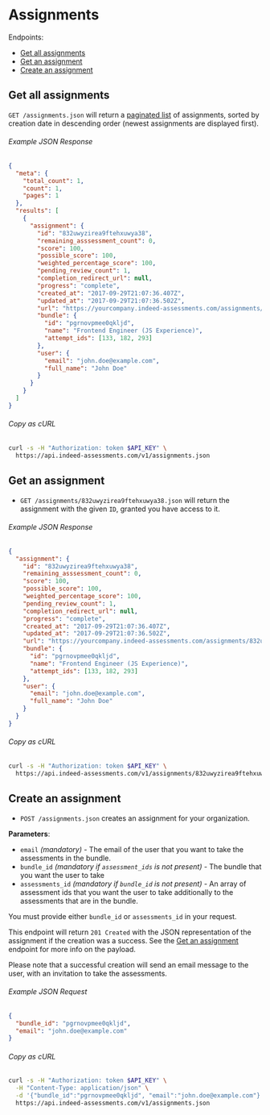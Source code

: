 # Assignments

Endpoints:

- [Get all assignments](#get-all-assignments)
- [Get an assignment](#get-an-assignment)
- [Create an assignment](#create-an-assignment)


## Get all assignments

`GET /assignments.json` will return a [paginated list][pagination] of
assignments, sorted by creation date in descending order (newest assignments
are displayed first).

###### Example JSON Response

```json
{
  "meta": {
    "total_count": 1,
    "count": 1,
    "pages": 1
  },
  "results": [
    {
      "assignment": {
        "id": "832uwyzirea9ftehxuwya38",
        "remaining_asssessment_count": 0,
        "score": 100,
        "possible_score": 100,
        "weighted_percentage_score": 100,
        "pending_review_count": 1,
        "completion_redirect_url": null,
        "progress": "complete",
        "created_at": "2017-09-29T21:07:36.407Z",
        "updated_at": "2017-09-29T21:07:36.502Z",
        "url": "https://yourcompany.indeed-assessments.com/assignments/832uwyzirea9ftehxuwya38",
        "bundle": {
          "id": "pgrnovpmee0qkljd",
          "name": "Frontend Engineer (JS Experience)",
          "attempt_ids": [133, 182, 293]
        },
        "user": {
          "email": "john.doe@example.com",
          "full_name": "John Doe"
        }
      }
    }
  ]
}

```

###### Copy as cURL

```bash
curl -s -H "Authorization: token $API_KEY" \
  https://api.indeed-assessments.com/v1/assignments.json
```


## Get an assignment

* `GET /assignments/832uwyzirea9ftehxuwya38.json` will return the assignment
  with the given `ID`, granted you have access to it.

###### Example JSON Response

```json
{
  "assignment": {
    "id": "832uwyzirea9ftehxuwya38",
    "remaining_asssessment_count": 0,
    "score": 100,
    "possible_score": 100,
    "weighted_percentage_score": 100,
    "pending_review_count": 1,
    "completion_redirect_url": null,
    "progress": "complete",
    "created_at": "2017-09-29T21:07:36.407Z",
    "updated_at": "2017-09-29T21:07:36.502Z",
    "url": "https://yourcompany.indeed-assessments.com/assignments/832uwyzirea9ftehxuwya38",
    "bundle": {
      "id": "pgrnovpmee0qkljd",
      "name": "Frontend Engineer (JS Experience)",
      "attempt_ids": [133, 182, 293]
    },
    "user": {
      "email": "john.doe@example.com",
      "full_name": "John Doe"
    }
  }
}
```

###### Copy as cURL

```bash
curl -s -H "Authorization: token $API_KEY" \
  https://api.indeed-assessments.com/v1/assignments/832uwyzirea9ftehxuwya38.json
```


## Create an assignment

* `POST /assignments.json` creates an assignment for your organization.

**Parameters**:

- `email` _(mandatory)_ - The email of the user that you want to take the
  assessments in the bundle.
- `bundle_id` _(mandatory if `assessment_ids` is not present)_ - The bundle
  that you want the user to take
- `assessments_id` _(mandatory if `bundle_id` is not present)_ - An array of
  assessment ids that you want the user to take additionally to the assessments
  that are in the bundle.

You must provide either `bundle_id` or `assessments_id` in your request.

This endpoint will return `201 Created` with the JSON representation of the
assignment if the creation was a success. See the [Get an
assignment](#get-an-assignment)
endpoint for more info on the payload.

Please note that a successful creation will send an email message to the
user, with an invitation to take the assessments.


###### Example JSON Request

``` json
{
  "bundle_id": "pgrnovpmee0qkljd",
  "email": "john.doe@example.com"
}
```

###### Copy as cURL

```bash
curl -s -H "Authorization: token $API_KEY" \
  -H "Content-Type: application/json" \
  -d '{"bundle_id":"pgrnovpmee0qkljd", "email":"john.doe@example.com"}' \
  https://api.indeed-assessments.com/v1/assignments.json
```

[pagination]: https://github.com/juandazapata/ia-api-docs/blob/master/README.md#pagination
